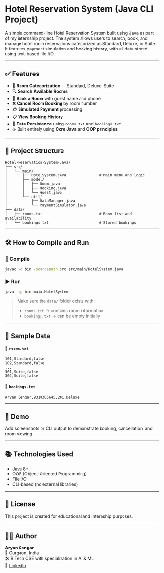 # Hotel Reservation System (Java CLI Project)

A simple command-line Hotel Reservation System built using Java as part of my internship project. The system allows users to search, book, and manage hotel room reservations categorized as Standard, Deluxe, or Suite. It features payment simulation and booking history, with all data stored using text-based file I/O.

---

## ✅ Features

- 🏨 **Room Categorization** — Standard, Deluxe, Suite
- 🔍 **Search Available Rooms**
- 📝 **Book a Room** with guest name and phone
- ❌ **Cancel Room Booking** by room number
- 💳 **Simulated Payment** processing
- 📋 **View Booking History**
- 📁 **Data Persistence** using `rooms.txt` and `bookings.txt`
- ☕ Built entirely using **Core Java** and **OOP principles**

---

## 📂 Project Structure

```
Hotel-Reservation-System-Java/
├── src/
│   └── main/
│       ├── HotelSystem.java               # Main menu and logic
│       ├── model/
│       │   ├── Room.java
│       │   ├── Booking.java
│       │   └── Guest.java
│       └── util/
│           ├── DataManager.java
│           └── PaymentSimulator.java
├── data/
│   ├── rooms.txt                          # Room list and availability
│   └── bookings.txt                       # Stored bookings
```

---

## 🛠 How to Compile and Run

### 📌 Compile
```bash
javac -d bin -sourcepath src src/main/HotelSystem.java
```

### ▶️ Run
```bash
java -cp bin main.HotelSystem
```

> Make sure the `data/` folder exists with:
> - `rooms.txt` → contains room information  
> - `bookings.txt` → can be empty initially

---

## 🧪 Sample Data

#### 📄 `rooms.txt`
```
101,Standard,false
102,Standard,false
...
301,Suite,false
302,Suite,false
```

#### 📄 `bookings.txt`
```
Aryan Sengar,9318305645,201,Deluxe
```

---

## 📸 Demo

Add screenshots or CLI output to demonstrate booking, cancellation, and room viewing.

---

## 📚 Technologies Used

- Java 8+
- OOP (Object-Oriented Programming)
- File I/O
- CLI-based (no external libraries)

---

## 📄 License

This project is created for educational and internship purposes.

---

## 🙋‍♂️ Author

**Aryan Sengar**  
📍 Gurgaon, India  
🛠 B.Tech CSE with specialization in AI & ML  
🔗 [LinkedIn](https://www.linkedin.com)
